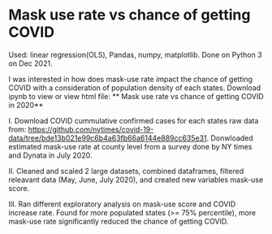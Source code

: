 # Mask use rate vs chance of getting COVID
Used: linear regression(OLS), Pandas, numpy, matplotlib.
Done on Python 3 on Dec 2021.

I was interested in how does mask-use rate impact the chance of getting COVID with a consideration of population density of each states.
Download ipynb to view or view html file: ** Mask use rate vs chance of getting COVID in 2020**

I.
Download COVID cummulative confirmed cases for each states raw data from:  https://github.com/nytimes/covid-19-data/tree/bde13b021e99c6b4a63fb66a6144e889cc635e31.
Donwloaded estimated mask-use rate at county level from a survey done by NY times and Dynata in July 2020.

II.
Cleaned and scaled 2 large datasets, combined dataframes, filtered releavant data (May, June, July 2020), and created new variables mask-use score.

III.
Ran different exploratory analysis on mask-use score and COVID increase rate. Found for more populated states (>= 75% percentile), more mask-use rate significantly reduced the chance of getting COVID.


